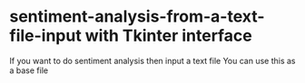 # sentiment-analysis-from-a-text-file-input with Tkinter interface
If you want to do sentiment analysis then input a text file
You can use this as a base file

